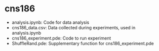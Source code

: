 # cns186

- analysis.ipynb: Code for data analysis
- cns186_data.csv: Data collected during experiments, used in analysis.ipynb
- cns186_experiment.pde: Code to run experiment
- ShuffleRand.pde: Supplementary function for cns186_experiment.pde
